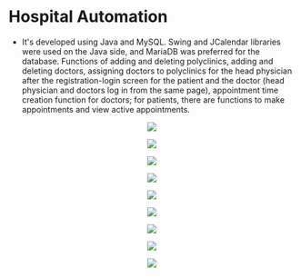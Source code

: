 # Hospital Automation
- It's developed using Java and MySQL. Swing and JCalendar libraries were used on the Java side, and MariaDB was preferred for the database. Functions of adding and deleting polyclinics, adding and deleting doctors, assigning doctors to polyclinics for the head physician after the registration-login screen for the patient and the doctor (head physician and doctors log in from the same page), appointment time creation function for doctors; for patients, there are functions to make appointments and view active appointments.

<p align="center">
  <img src="https://i.hizliresim.com/42vxt1o.jpg" />
</p>
<p align="center">
  <img src="https://i.hizliresim.com/2z6l7hc.jpg" />
</p>
<p align="center">
  <img src="https://i.hizliresim.com/goloasj.jpg" />
</p>
<p align="center">
  <img src="https://i.hizliresim.com/gkb2pc1.jpg" />
</p>
<p align="center">
  <img src="https://i.hizliresim.com/jqrhe4o.jpg" />
</p>
<p align="center">
  <img src="https://i.hizliresim.com/jh3yk2s.jpg" />
</p>
<p align="center">
  <img src="https://i.hizliresim.com/jg8dler.jpg" />
</p>
<p align="center">
  <img src="https://i.hizliresim.com/t8ek2r7.jpg" />
</p>
<p align="center">
  <img src="https://i.hizliresim.com/fl03gwc.jpg" />
</p>
